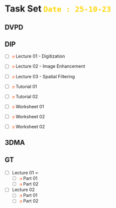 # Task Set <span style="color:Gold;font-weight:bold">`Date : 25-10-23`</span>

## DVPD

## DIP
- [ ] <span style="color:OrangeRed;">`◔`</span> Lecture 01 - Digitization
- [ ] <span style="color:OrangeRed;">`◔`</span> Lecture 02 - Image Enhancement
- [ ] <span style="color:OrangeRed;">`◔`</span> Lecture 03 - Spatial Filtering
- [ ] <span style="color:OrangeRed;">`◔`</span> Tutorial 01
- [ ] <span style="color:OrangeRed;">`◔`</span> Tutorial 02
- [ ] <span style="color:OrangeRed;">`◔`</span> Worksheet 01
- [ ] <span style="color:OrangeRed;">`◔`</span> Worksheet 02
- [ ] <span style="color:OrangeRed;">`◔`</span> Worksheet 02


## 3DMA

## GT
- [ ] Lecture 01<span style="font-size: 18px"> `←`</span>
  - [ ] <span style="color:OrangeRed;">`◔`</span> Part 01
  - [ ] <span style="color:OrangeRed;">`◔`</span> Part 02
- [ ] Lecture 02
  - [ ] <span style="color:OrangeRed;">`◔`</span> Part 01
  - [ ] <span style="color:OrangeRed;">`◔`</span> Part 02